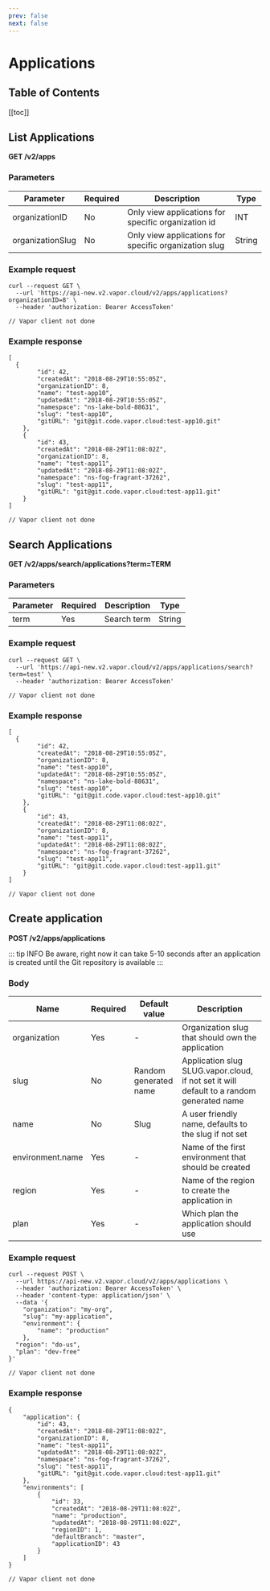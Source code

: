 ```yaml
---
prev: false
next: false
---
```

# Applications

## Table of Contents

[[toc]]

## List Applications

**GET /v2/apps**

### Parameters

| Parameter | Required | Description | Type |
| --------- | -------- | ----------- | ---- |
| organizationID | No | Only view applications for specific organization id | INT |
| organizationSlug | No | Only view applications for specific organization slug | String |

### Example request

<tabs>
    <tab name="CURL">
<pre><code class="language-bash">curl --request GET \
  --url 'https://api-new.v2.vapor.cloud/v2/apps/applications?organizationID=8' \
  --header 'authorization: Bearer AccessToken'
</code></pre>
    </tab>
    <tab name="Vapor">
<pre><code class="language-swift">// Vapor client not done</code></pre>      
    </tab>
</tabs>

### Example response

<tabs>
    <tab name="CURL">
<pre><code class="language-json">[
  {
		"id": 42,
		"createdAt": "2018-08-29T10:55:05Z",
		"organizationID": 8,
		"name": "test-app10",
		"updatedAt": "2018-08-29T10:55:05Z",
		"namespace": "ns-lake-bold-88631",
		"slug": "test-app10",
		"gitURL": "git@git.code.vapor.cloud:test-app10.git"
	},
	{
		"id": 43,
		"createdAt": "2018-08-29T11:08:02Z",
		"organizationID": 8,
		"name": "test-app11",
		"updatedAt": "2018-08-29T11:08:02Z",
		"namespace": "ns-fog-fragrant-37262",
		"slug": "test-app11",
		"gitURL": "git@git.code.vapor.cloud:test-app11.git"
	}
]
</code></pre>
    </tab>
    <tab name="Vapor">
<pre><code class="language-swift">// Vapor client not done</code></pre>      
    </tab>
</tabs>

## Search Applications

**GET /v2/apps/search/applications?term=TERM**

### Parameters

| Parameter | Required | Description | Type |
| --------- | -------- | ----------- | ---- |
| term | Yes | Search term | String |

### Example request

<tabs>
    <tab name="CURL">
<pre><code class="language-bash">curl --request GET \
  --url 'https://api-new.v2.vapor.cloud/v2/apps/applications/search?term=test' \
  --header 'authorization: Bearer AccessToken'
</code></pre>
    </tab>
    <tab name="Vapor">
<pre><code class="language-swift">// Vapor client not done</code></pre>      
    </tab>
</tabs>

### Example response

<tabs>
    <tab name="CURL">
<pre><code class="language-json">[
  {
		"id": 42,
		"createdAt": "2018-08-29T10:55:05Z",
		"organizationID": 8,
		"name": "test-app10",
		"updatedAt": "2018-08-29T10:55:05Z",
		"namespace": "ns-lake-bold-88631",
		"slug": "test-app10",
		"gitURL": "git@git.code.vapor.cloud:test-app10.git"
	},
	{
		"id": 43,
		"createdAt": "2018-08-29T11:08:02Z",
		"organizationID": 8,
		"name": "test-app11",
		"updatedAt": "2018-08-29T11:08:02Z",
		"namespace": "ns-fog-fragrant-37262",
		"slug": "test-app11",
		"gitURL": "git@git.code.vapor.cloud:test-app11.git"
	}
]
</code></pre>
    </tab>
    <tab name="Vapor">
<pre><code class="language-swift">// Vapor client not done</code></pre>      
    </tab>
</tabs>

## Create application

**POST /v2/apps/applications**

::: tip INFO
Be aware, right now it can take 5-10 seconds after an application is created until the Git repository is available
:::

### Body

| Name | Required | Default value | Description |
| ---- | -------- | ------------- | ----------- |
| organization | Yes | - | Organization slug that should own the application |
| slug | No | Random generated name | Application slug SLUG.vapor.cloud, if not set it will default to a random generated name |
| name | No | Slug | A user friendly name, defaults to the slug if not set |
| environment.name | Yes | - | Name of the first environment that should be created |
| region | Yes | - | Name of the region to create the application in |
| plan | Yes | - | Which plan the application should use

### Example request

<tabs>
    <tab name="CURL">
<pre><code class="language-bash">curl --request POST \
  --url https://api-new.v2.vapor.cloud/v2/apps/applications \
  --header 'authorization: Bearer AccessToken' \
  --header 'content-type: application/json' \
  --data '{
	"organization": "my-org",
	"slug": "my-application",
	"environment": {
		"name": "production"
	},
  "region": "do-us",
  "plan": "dev-free"
}'
</code></pre>
    </tab>
    <tab name="Vapor">
<pre><code class="language-swift">// Vapor client not done</code></pre>      
    </tab>
</tabs>

### Example response

<tabs>
    <tab name="CURL">
<pre><code class="language-json">{
	"application": {
		"id": 43,
		"createdAt": "2018-08-29T11:08:02Z",
		"organizationID": 8,
		"name": "test-app11",
		"updatedAt": "2018-08-29T11:08:02Z",
		"namespace": "ns-fog-fragrant-37262",
		"slug": "test-app11",
		"gitURL": "git@git.code.vapor.cloud:test-app11.git"
	},
	"environments": [
		{
			"id": 33,
			"createdAt": "2018-08-29T11:08:02Z",
			"name": "production",
			"updatedAt": "2018-08-29T11:08:02Z",
			"regionID": 1,
			"defaultBranch": "master",
			"applicationID": 43
		}
	]
}
</code></pre>
    </tab>
    <tab name="Vapor">
<pre><code class="language-swift">// Vapor client not done</code></pre>      
    </tab>
</tabs>
